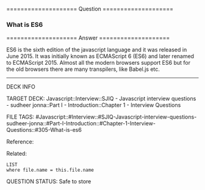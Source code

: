 ==================== Question ====================  

### What is ES6  

==================== Answer ====================  

ES6 is the sixth edition of the javascript language and it was released in
June 2015. It was initially known as ECMAScript 6 (ES6) and later renamed to
ECMAScript 2015. Almost all the modern browsers support ES6 but for the old
browsers there are many transpilers, like Babel.js etc.

---

DECK INFO

TARGET DECK: Javascript::Interview::SJIQ - Javascript interview questions -
sudheer jonna::Part I - Introduction::Chapter 1 - Interview Questions

FILE TAGS:
#Javascript::#Interview::#SJIQ-Javascript-interview-questions-sudheer-jonna::#Part-I-Introduction::#Chapter-1-Interview-Questions::#305-What-is-es6

Reference:

Related:

```dataview
LIST
where file.name = this.file.name
```

QUESTION STATUS: Safe to store
